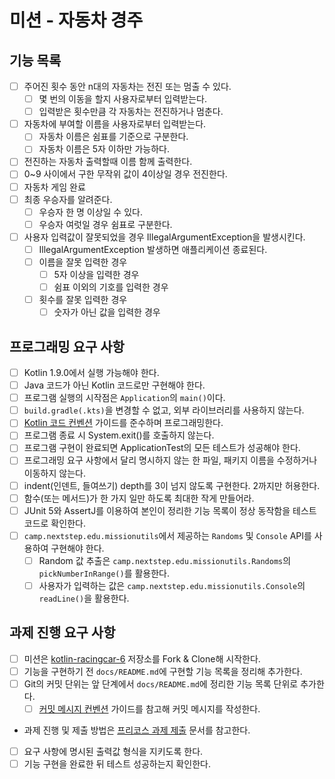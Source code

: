 # 미션 - 자동차 경주

## 기능 목록

- [ ] 주어진 횟수 동안 n대의 자동차는 전진 또는 멈출 수 있다.
  - [ ] 몇 번의 이동을 할지 사용자로부터 입력받는다.
  - [ ] 입력받은 횟수만큼 각 자동차는 전진하거나 멈춘다.
- [ ] 자동차에 부여할 이름을 사용자로부터 입력받는다.
  - [ ] 자동차 이름은 쉼표를 기준으로 구분한다.
  - [ ] 자동차 이름은 5자 이하만 가능하다.
- [ ] 전진하는 자동차 출력할때 이름 함께 출력한다.
- [ ] 0~9 사이에서 구한 무작위 값이 4이상일 경우 전진한다.
- [ ] 자동차 게임 완료
- [ ] 최종 우승자를 알려준다.
  - [ ] 우승자 한 명 이상일 수 있다.
  - [ ] 우승자 여럿일 경우 쉼표로 구분한다.
- [ ] 사용자 입력값이 잘못되었을 경우 IllegalArgumentException을 발생시킨다.
  - [ ] IllegalArgumentException 발생하면 애플리케이션 종료된다.
  - [ ] 이름을 잘못 입력한 경우
    - [ ] 5자 이상을 입력한 경우
    - [ ] 쉼표 이외의 기호를 입력한 경우
  - [ ] 횟수를 잘못 입력한 경우
    - [ ] 숫자가 아닌 값을 입력한 경우

## 프로그래밍 요구 사항

- [ ] Kotlin 1.9.0에서 실행 가능해야 한다.
- [ ] Java 코드가 아닌 Kotlin 코드로만 구현해야 한다.
- [ ] 프로그램 실행의 시작점은 `Application`의 `main()`이다.
- [ ] `build.gradle(.kts)`을 변경할 수 없고, 외부 라이브러리를 사용하지 않는다.
- [ ] [Kotlin 코드 컨벤션](https://github.com/woowacourse/woowacourse-docs/tree/main/styleguide/kotlin) 가이드를 준수하며 프로그래밍한다.
- [ ] 프로그램 종료 시 System.exit()를 호출하지 않는다.
- [ ] 프로그램 구현이 완료되면 ApplicationTest의 모든 테스트가 성공해야 한다.
- [ ] 프로그래밍 요구 사항에서 달리 명시하지 않는 한 파일, 패키지 이름을 수정하거나 이동하지 않는다.
- [ ] indent(인덴트, 들여쓰기) depth를 3이 넘지 않도록 구현한다. 2까지만 허용한다.
- [ ] 함수(또는 메서드)가 한 가지 일만 하도록 최대한 작게 만들어라.
- [ ] JUnit 5와 AssertJ를 이용하여 본인이 정리한 기능 목록이 정상 동작함을 테스트 코드로 확인한다.
- [ ] `camp.nextstep.edu.missionutils`에서 제공하는 `Randoms` 및 `Console` API를 사용하여 구현해야 한다.
  - [ ] Random 값 추출은 `camp.nextstep.edu.missionutils.Randoms`의 `pickNumberInRange()`를 활용한다.
  - [ ] 사용자가 입력하는 값은 `camp.nextstep.edu.missionutils.Console`의 `readLine()`을 활용한다.

## 과제 진행 요구 사항

- [ ] 미션은 [kotlin-racingcar-6](https://github.com/woowacourse-precourse/kotlin-racingcar-6) 저장소를 Fork & Clone해 시작한다.
- [ ] 기능을 구현하기 전 `docs/README.md`에 구현할 기능 목록을 정리해 추가한다.
- [ ] Git의 커밋 단위는 앞 단계에서 `docs/README.md`에 정리한 기능 목록 단위로 추가한다.
  - [ ] [커밋 메시지 컨벤션](https://gist.github.com/stephenparish/9941e89d80e2bc58a153) 가이드를 참고해 커밋 메시지를 작성한다.
- 과제 진행 및 제출 방법은 [프리코스 과제 제출](https://github.com/woowacourse/woowacourse-docs/tree/master/precourse) 문서를 참고한다.
- [ ] 요구 사항에 명시된 출력값 형식을 지키도록 한다.
- [ ] 기능 구현을 완료한 뒤 테스트 성공하는지 확인한다.